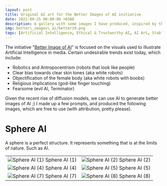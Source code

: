 ```yaml
---
layout: post
title: Original AI art for the Better Images of AI initiative
date: 2022-09-25 00:00:00 +0300
description: A gallery with some images I have produced, inspired by the Better Image of AI initiative.
img: better\_images\_ai/better19.png 
tags: [Artificial Intelligence, Ethical & Trustworthy AI, AI Art, Stable Diffusion, Gallery]
---
```


The initiative "[Better Image of AI](https://betterimagesofai.org/)" is focused on the visuals used to illustrate Artificial Intelligence in media. Certain undesirable trends exist today, which include:
* Robotics and Antropocentrism (robots that look like people) 
* Clear bias towards clear skin tones (aka white robots)
* Objectification of the female body (aka white robots with boobs)
* Religious implications (god-like finger touching)
* Fearsome (evil AI, Terminator)

Given the recent rise of diffusion models, we can use AI to generate better images of AI ;) 
I made up a few prompts, and produced the following images, which are free to use (with attribution, pretty please).

# Sphere AI

A sphere is a perfect structure. It represents something that is at the limits of nature. Such as AI.

| | |
|:-------------------------:|:-------------------------:|
![Sphere AI (1)]({{site.baseurl}}/assets/img/better_images/better.png) Sphere AI (1)|![Sphere AI (2)]({{site.baseurl}}/assets/img/better_images_ai/better2.png) Sphere AI (2)| ![Sphere AI (3)]({{site.baseurl}}/assets/img/better_images_ai/better10.png) Sphere AI (3)
![Sphere AI (4)]({{site.baseurl}}/assets/img/better_images/better11.png) Sphere AI (4)|![Sphere AI (5)]({{site.baseurl}}/assets/img/better_images_ai/better12.png) Sphere AI (5)|![Sphere AI (6)]({{site.baseurl}}/assets/img/better_images_ai/better13.png) Sphere AI (6)
![Sphere AI (7)]({{site.baseurl}}/assets/img/better_images/better16.png) Sphere AI (7)|![Sphere AI (8)]({{site.baseurl}}/assets/img/better_images_ai/better22.png) Sphere AI (8)|![Sphere AI (9)]({{site.baseurl}}/assets/img/better_images_ai/better9.png) Sphere AI (9)


| | | |
|:-------------------------:|:-------------------------:|:-------------------------:|

